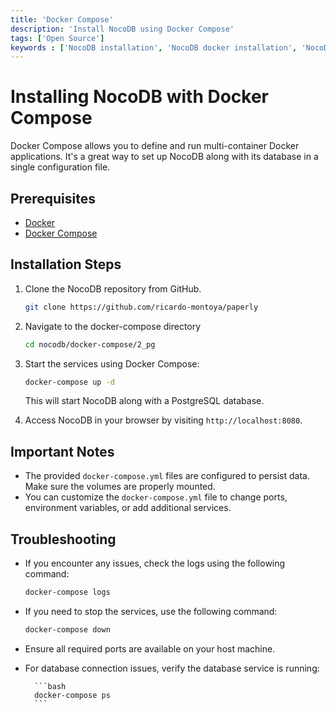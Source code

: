 ```yaml
---
title: 'Docker Compose'
description: 'Install NocoDB using Docker Compose'
tags: ['Open Source']
keywords : ['NocoDB installation', 'NocoDB docker installation', 'NocoDB prerequisites']
---
```


# Installing NocoDB with Docker Compose

Docker Compose allows you to define and run multi-container Docker applications. It's a great way to set up NocoDB along with its database in a single configuration file.



## Prerequisites
- [Docker](https://www.docker.com/get-started)
- [Docker Compose](https://docs.docker.com/compose/install/)

## Installation Steps

1. Clone the NocoDB repository from GitHub.

    ```bash
    git clone https://github.com/ricardo-montoya/paperly
    ```
2. Navigate to the docker-compose directory

    ```bash
    cd nocodb/docker-compose/2_pg
    ```
3. Start the services using Docker Compose:
    
    ```bash
    docker-compose up -d
    ```
    This will start NocoDB along with a PostgreSQL database.

4. Access NocoDB in your browser by visiting `http://localhost:8080`.

## Important Notes

- The provided `docker-compose.yml` files are configured to persist data. Make sure the volumes are properly mounted.
- You can customize the `docker-compose.yml` file to change ports, environment variables, or add additional services.

## Troubleshooting

- If you encounter any issues, check the logs using the following command:

    ```bash
    docker-compose logs
    ```
  
- If you need to stop the services, use the following command:

    ```bash
    docker-compose down
    ```
  
- Ensure all required ports are available on your host machine.

- For database connection issues, verify the database service is running:
    
        ```bash
        docker-compose ps
        ```
